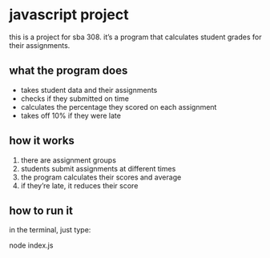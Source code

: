 # javascript project

this is a project for sba 308. it’s a program that calculates student grades for their assignments.

## what the program does

- takes student data and their assignments
- checks if they submitted on time
- calculates the percentage they scored on each assignment
- takes off 10% if they were late

## how it works

1. there are assignment groups
2. students submit assignments at different times
3. the program calculates their scores and average
4. if they’re late, it reduces their score

## how to run it

in the terminal, just type:

node index.js